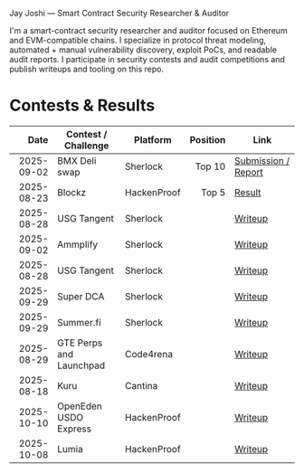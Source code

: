 Jay Joshi — Smart Contract Security Researcher & Auditor


I'm a smart-contract security researcher and auditor focused on Ethereum and EVM-compatible chains. I specialize in protocol threat modeling, automated + manual vulnerability discovery, exploit PoCs, and readable audit reports. I participate in security contests and audit competitions and publish writeups and tooling on this repo.



# Contests & Results
| Date | Contest / Challenge | Platform | Position | Link | 
|---:|---|---|---:|---|
| 2025-09-02 | BMX Deli swap | Sherlock | Top 10 | [Submission / Report](https://audits.sherlock.xyz/contests/1154?filter=results) | 
| 2025-08-23 | Blockz | HackenProof | Top 5 | [Result](https://x.com/HackenProof/status/1979143500848415028) | 
| 2025-08-28 | USG Tangent | Sherlock |  | [Writeup](#) |
| 2025-09-02 | Ammplify | Sherlock |  | [Writeup](#) |
| 2025-08-28 | USG Tangent | Sherlock |  | [Writeup](#) |
| 2025-09-29 | Super DCA | Sherlock |  | [Writeup](#) |
| 2025-09-29 | Summer.fi | Sherlock |  | [Writeup](#) |
| 2025-08-29 | GTE Perps and Launchpad | Code4rena |  | [Writeup](#) |
| 2025-08-18 | Kuru | Cantina |  | [Writeup](#) |
| 2025-10-10 | OpenEden USDO Express | HackenProof |  | [Writeup](#) |
| 2025-10-08 | Lumia  | HackenProof |  | [Writeup](#) |



